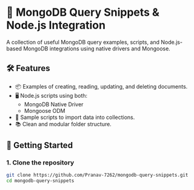 # 🧩 MongoDB Query Snippets & Node.js Integration

A collection of useful MongoDB query examples, scripts, and Node.js-based MongoDB integrations using native drivers and Mongoose.

## 🛠️ Features

- 📦 Examples of creating, reading, updating, and deleting documents.
- 🖥️ Node.js scripts using both:
  - MongoDB Native Driver
  - Mongoose ODM
- 📂 Sample scripts to import data into collections.
- 📚 Clean and modular folder structure.

## 🚀 Getting Started

### 1. Clone the repository
```bash
git clone https://github.com/Pranav-7262/mongodb-query-snippets.git
cd mongodb-query-snippets

